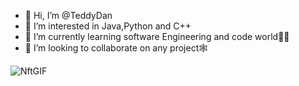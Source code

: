 - 👋 Hi, I’m @TeddyDan
- 👀 I’m interested in Java,Python and C++
- 🌱 I’m currently learning software Engineering and code world👨‍💻
- 💞️ I’m looking to collaborate on any project🕸️

![NftGIF](https://github.com/TeddyDan/TeddyDan/assets/136113076/2c2e1c89-7295-4275-8cfd-d5f26d0908a6)  

<!---
TeddyDan/TeddyDan is a ✨ special ✨ repository because its `README.md` (this file) appears on your GitHub profile.
You can click the Preview link to take a look at your changes.
--->
